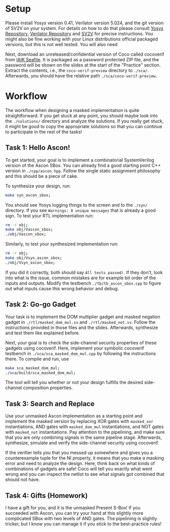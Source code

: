 # Setup

Please install Yosys version 0.41, Verilator version 5.024, and the git version of SV2V on your system.
For details on how to do that please consult [Yosys Repository](https://github.com/YosysHQ/yosys), [Verilator Repository](https://github.com/verilator/verilator) and [SV2V](https://github.com/zachjs/sv2v) for precise instructions. You might also be fine working with your Linux distributions official packaged versions, but this is not well tested. You will also need 

Next, download an unreleased/confidential version of Coco called cocoverif from [IAIK Seafile](https://seafile.iaik.tugraz.at/f/505f2ec68e6448f5b6e7/). It is packaged as a password protected ZIP file, and the password will be shown on the slides at the start of the "Practice" section. Extract the contents, i.e., the `coco-verif-preview` directory to `./sca/`. Afterwards, you should have the relative path `./sca/coco-verif-preview`.

# Workflow

The workflow when designing a masked implementation is quite straightforward. If you get stuck at any point, you should maybe look into the `./solutions/` directory and analyze the solutions. If you really get stuck, it might be good to copy the appropriate solutions so that you can continue to participate in the rest of the tasks!

## Task 1: Hello Ascon!

To get started, your goal is to implement a combinatorial SystemVerilog version of the Ascon SBox. You can already find a good starting point C++ version in `./cpp/ascon.hpp`. Follow the single static assignment philosophy and this should be a piece of cake.

To synthesize your design, run:
```bash
make syn_ascon_sbox;
```
You should see Yosys logging things to the screen and to the `./syn/` directory. If you see `Warnings: 8 unique messages` that is already a good sign.
To test your RTL implementation run:
```bash
rm -r obj;
make obj/Vascon_sbox;
./obj/Vascon_sbox;
```
Similarly, to test your synthesized implementation run:
```bash
rm -r obj;
make obj/Vsyn_ascon_sbox;
./obj/Vsyn_ascon_sbox;
```
If you did it correctly, both should say `All tests passed!`. If they don't, look into what is the issue, common mistakes are for example bit order of the inputs and outputs. Modify the testbench `./tb/tb_ascon_sbox.cpp` to figure out what inputs cause this wrong behavior and debug.

## Task 2: Go-go Gadget

Your task is to implement the DOM multiplier gadget and masked negation gadget in `./rtl/masked_dom_mul.sv` and `./rtl/masked_not.sv`.
Follow the instructions provided in those files and the slides. Afterwards, synthesize and test them like explained before.

Next, your goal is to check the side-channel security properties of these gadgets using cocoverif. Here, implement your symbolic cocoverif testbench in `./sca/sca_masked_dom_mul.cpp` by following the instructions there. To compile and run, use
```bash
make sca_masked_dom_mul;
./sca/build/sca_masked_dom_mul;
```
The tool will tell you whether or not your design fulfills the desired side-channel composition properties.

## Task 3: Search and Replace

Use your unmasked Ascon implementation as a starting point and implement the masked version by replacing XOR gates with `masked_xor` instantiations, AND gates with `masked_dom_mul` instantiations, and NOT gates with `masked_not` instantiations. Pay attention to the pipelining, and make sure that you are only combining signals in the same pipeline stage. Afterwards, synthesize, simulate and verify the side-channel security using cocoverif.

If the verifier tells you that you messed up somewhere and gives you a counterexample tuple for the NI property, it means that you make a masking error and need to analyze the design. Here, think back on what kinds of combinations of gadgets are safe! Coco will tell you exactly what went wrong and you can inspect the netlist to see what signals got combined that should not have.

## Task 4: Gifts (Homework)

I have a gift for you, and it is the unmasked Present S-Box! If you succeeded with Ascon, you can try your hand at this slightly more complicated SBox with two levels of AND gates. The pipelining is slightly tricker, but I know you can manage it if you stick to the best-practice rules! 
